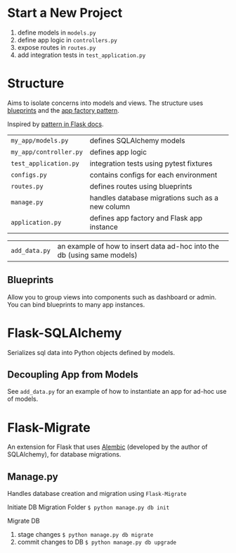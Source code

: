 # Start a New Project
1. define models in `models.py`
2. define app logic in `controllers.py`
3. expose routes in `routes.py`
4. add integration tests in `test_application.py`

# Structure 
Aims to isolate concerns into models and views. The structure uses [blueprints](http://flask.pocoo.org/docs/0.12/blueprints/#blueprints) and the [app factory pattern](http://flask.pocoo.org/docs/0.12/patterns/appfactories/).

Inspired by [pattern in Flask docs](http://flask.pocoo.org/docs/0.12/patterns/packages/).

| | |
| ------------- | ------------- |
| `my_app/models.py` | defines SQLAlchemy models |
| `my_app/controller.py` | defines app logic |
| `test_application.py` | integration tests using pytest fixtures |
| `configs.py` | contains configs for each environment |
| `routes.py` | defines routes using blueprints |
| `manage.py` | handles database migrations such as a new column |
| `application.py` | defines app factory and Flask app instance |


| | |
| ------------- | ------------- |
| `add_data.py` | an example of how to insert data ad-hoc into the db (using same models) |


## Blueprints
Allow you to group views into components such as dashboard or admin. 
You can bind blueprints to many app instances.


# Flask-SQLAlchemy
Serializes sql data into Python objects defined by models.

## Decoupling App from Models
See `add_data.py` for an example of how to instantiate an app for ad-hoc use of models.

# Flask-Migrate
An extension for Flask that uses [Alembic](http://alembic.zzzcomputing.com/en/latest/) (developed by the author of SQLAlchemy), for database migrations.

## Manage.py
Handles database creation and migration using `Flask-Migrate`

Initiate DB Migration Folder
`$ python manage.py db init`

Migrate DB
1. stage changes
`$ python manage.py db migrate`
2. commit changes to DB
`$ python manage.py db upgrade`


